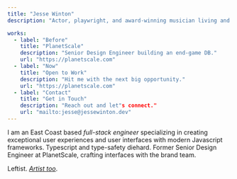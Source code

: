 ```yaml
---
title: "Jesse Winton"
description: "Actor, playwright, and award-winning musician living and working outside Boston, MA."

works:
  - label: "Before"
    title: "PlanetScale"
    description: "Senior Design Engineer building an end-game DB."
    url: "https://planetscale.com"
  - label: "Now"
    title: "Open to Work"
    description: "Hit me with the next big opportunity."
    url: "https://planetscale.com"
  - label: "Contact"
    title: "Get in Touch"
    description: "Reach out and let"s connect."
    url: "mailto:jesse@jessewinton.dev"
---
```


I am an East Coast based _full-stack engineer_ specializing in creating exceptional user experiences and user interfaces with modern Javascript frameworks. Typescript and type-safety diehard. Former Senior Design Engineer at PlanetScale, crafting interfaces with the brand team.

Leftist. [_Artist too_](https://jessewinton.com).
